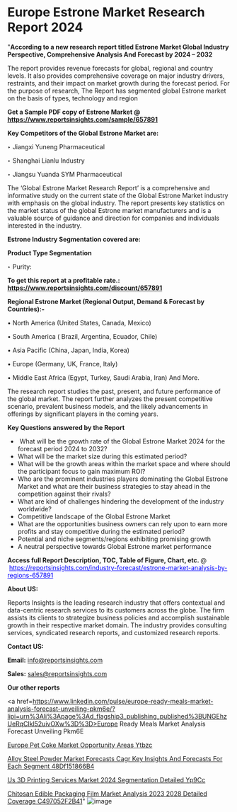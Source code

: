 # Europe Estrone Market Research Report 2024

"<strong>According to a new research report titled Estrone Market Global Industry Perspective, Comprehensive Analysis And Forecast by 2024 – 2032</strong>

The report provides revenue forecasts for global, regional and country levels. It also provides comprehensive coverage on major industry drivers, restraints, and their impact on market growth during the forecast period. For the purpose of research, The Report has segmented global Estrone market on the basis of types, technology and region

<strong>Get a Sample PDF copy of Estrone Market </strong><strong>@<a href=https://www.reportsinsights.com/sample/657891 style=color:#0000ff;> https://www.reportsinsights.com/sample/657891</a></strong></font>

<strong>Key Competitors of the Global Estrone Market are:</strong>

‣ Jiangxi Yuneng Pharmaceutical

‣ Shanghai Lianlu Industry

‣ Jiangsu Yuanda SYM Pharmaceutical

The ‘Global Estrone Market Research Report’ is a comprehensive and informative study on the current state of the Global Estrone Market industry with emphasis on the global industry. The report presents key statistics on the market status of the global Estrone market manufacturers and is a valuable source of guidance and direction for companies and individuals interested in the industry.

<strong>Estrone Industry Segmentation covered are:</strong>

<strong>Product Type Segmentation</strong>

‣ Purity:

<strong>To get this report at a profitable rate.: <a href=https://www.reportsinsights.com/discount/657891 style=color:#0000ff;>https://www.reportsinsights.com/discount/657891</a></strong></font>

<strong>Regional Estrone Market (Regional Output, Demand &amp; Forecast by Countries):-</strong>

• North America (United States, Canada, Mexico)

• South America ( Brazil, Argentina, Ecuador, Chile)

• Asia Pacific (China, Japan, India, Korea)

• Europe (Germany, UK, France, Italy)

• Middle East Africa (Egypt, Turkey, Saudi Arabia, Iran) And More.

The research report studies the past, present, and future performance of the global market. The report further analyzes the present competitive scenario, prevalent business models, and the likely advancements in offerings by significant players in the coming years.

<strong>Key Questions answered by the Report</strong>
<ul>
  <li> What will be the growth rate of the Global Estrone Market 2024 for the forecast period 2024 to 2032?</li>
  <li>What will be the market size during this estimated period?</li>
  <li>What will be the growth areas within the market space and where should the participant focus to gain maximum ROI?</li>
  <li>Who are the prominent industries players dominating the Global Estrone Market and what are their business strategies to stay ahead in the competition against their rivals?</li>
  <li>What are kind of challenges hindering the development of the industry worldwide?</li>
  <li>Competitive landscape of the Global Estrone Market</li>
  <li>What are the opportunities business owners can rely upon to earn more profits and stay competitive during the estimated period?</li>
  <li>Potential and niche segments/regions exhibiting promising growth</li>
  <li>A neutral perspective towards Global Estrone market performance</li>
</ul>
<strong>Access full Report Description, TOC, Table of Figure, Chart, etc. </strong>@  <a href=https://reportsinsights.com/industry-forecast/estrone-market-analysis-by-regions-657891 style=color:#0000ff;>https://reportsinsights.com/industry-forecast/estrone-market-analysis-by-regions-657891</a></font>

<strong><strong>About US</strong>:</strong>

Reports Insights is the leading research industry that offers contextual and data-centric research services to its customers across the globe. The firm assists its clients to strategize business policies and accomplish sustainable growth in their respective market domain. The industry provides consulting services, syndicated research reports, and customized research reports.

<strong>Contact US:</strong>

<p class=""""><b>Email:</b> <a href=mailto:info@reportsinsights.com>info@reportsinsights.com</a></p>
<p class=""""><b>Sales:</b> <a href=mailto:sales@reportsinsights.com>sales@reportsinsights.com</a></p>

<strong>Our other reports</strong>

<a href=https://www.linkedin.com/pulse/europe-ready-meals-market-analysis-forecast-unveiling-pkm6e/?lipi=urn%3Ali%3Apage%3Ad_flagship3_publishing_published%3BUNGEhzUeRqCIkl52uivOXw%3D%3D>Europe Ready Meals Market Analysis Forecast Unveiling Pkm6E</a>

<a href=https://www.linkedin.com/pulse/europe-pet-coke-market-opportunity-areas-ytbzc/>Europe Pet Coke Market Opportunity Areas Ytbzc</a>

<a href=https://medium.com/@tidke9676/alloy-steel-powder-market-forecasts-cagr-key-insights-and-forecasts-for-each-segment-48df151866b4>Alloy Steel Powder Market Forecasts Cagr Key Insights And Forecasts For Each Segment 48Df151866B4</a>

<a href=https://www.linkedin.com/pulse/us-3d-printing-services-market-2024-segmentation-detailed-yp9cc/>Us 3D Printing Services Market 2024 Segmentation Detailed Yp9Cc</a>

<a href=https://medium.com/@achalwankhede15/chitosan-edible-packaging-film-market-analysis-2023-2028-detailed-coverage-c497052f2b41>Chitosan Edible Packaging Film Market Analysis 2023 2028 Detailed Coverage C497052F2B41</a>"
![image](https://github.com/Jaayaachit/RIResearch/assets/158452289/481c1ac4-705e-4a2c-9949-1e0ca8b1b8ea)
